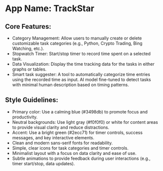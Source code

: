 # **App Name**: TrackStar

## Core Features:

- Category Management: Allow users to manually create or delete customizable task categories (e.g., Python, Crypto Trading, Bing Watching, etc.).
- Stopwatch Timer: Start/stop timer to record time spent on a selected task.
- Data Visualization: Display the time tracking data for the tasks in either graphs or tables.
- Smart task suggester: A tool to automatically categorize time entries using the recorded time as input. AI model fine-tuned to detect tasks with minimal human description based on timing patterns.

## Style Guidelines:

- Primary color: Use a calming blue (#3498db) to promote focus and productivity.
- Neutral backgrounds: Use light gray (#f0f0f0) or white for content areas to provide visual clarity and reduce distractions.
- Accent: Use a bright green (#2ecc71) for timer controls, success messages, and key interactive elements.
- Clean and modern sans-serif fonts for readability.
- Simple, clear icons for task categories and timer controls.
- Minimalist layout with a focus on data clarity and ease of use.
- Subtle animations to provide feedback during user interactions (e.g., timer start/stop, data updates).